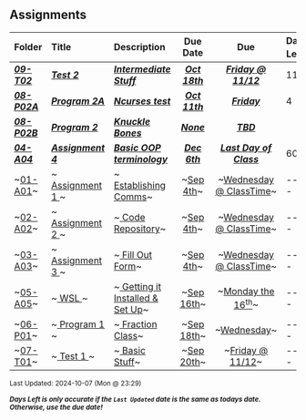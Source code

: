 ## Assignments

| Folder | Title | Description | Due Date | Due | Days Left<sup>*</sup> |
|:------|:------|:------|:-----:|:-----:|-----|
| ***<a href="https://github.com/rugbyprof/2143-Object-Oriented-Programming/tree/master/Assignments/09-T02">09-T02</a>*** | ***<a href="https://github.com/rugbyprof/2143-Object-Oriented-Programming/tree/master/Assignments/09-T02"> Test 2 </a>*** | ***<a href="https://github.com/rugbyprof/2143-Object-Oriented-Programming/tree/master/Assignments/09-T02"> Intermediate Stuff</a>*** | ***<a href="https://github.com/rugbyprof/2143-Object-Oriented-Programming/tree/master/Assignments/09-T02">Oct 18th</a>*** | ***<a href="https://github.com/rugbyprof/2143-Object-Oriented-Programming/tree/master/Assignments/09-T02">Friday @ 11/12</a>*** | 11 |
| ***<a href="https://github.com/rugbyprof/2143-Object-Oriented-Programming/tree/master/Assignments/08-P02A">08-P02A</a>*** | ***<a href="https://github.com/rugbyprof/2143-Object-Oriented-Programming/tree/master/Assignments/08-P02A"> Program 2A </a>*** | ***<a href="https://github.com/rugbyprof/2143-Object-Oriented-Programming/tree/master/Assignments/08-P02A"> Ncurses test</a>*** | ***<a href="https://github.com/rugbyprof/2143-Object-Oriented-Programming/tree/master/Assignments/08-P02A">Oct 11th</a>*** | ***<a href="https://github.com/rugbyprof/2143-Object-Oriented-Programming/tree/master/Assignments/08-P02A">Friday</a>*** | 4 |
| ***<a href="https://github.com/rugbyprof/2143-Object-Oriented-Programming/tree/master/Assignments/08-P02B">08-P02B</a>*** | ***<a href="https://github.com/rugbyprof/2143-Object-Oriented-Programming/tree/master/Assignments/08-P02B"> Program 2 </a>*** | ***<a href="https://github.com/rugbyprof/2143-Object-Oriented-Programming/tree/master/Assignments/08-P02B"> Knuckle Bones</a>*** | ***<a href="https://github.com/rugbyprof/2143-Object-Oriented-Programming/tree/master/Assignments/08-P02B">None</a>*** | ***<a href="https://github.com/rugbyprof/2143-Object-Oriented-Programming/tree/master/Assignments/08-P02B"> TBD</a>*** |  |
| ***<a href="https://github.com/rugbyprof/2143-Object-Oriented-Programming/tree/master/Assignments/04-A04">04-A04</a>*** | ***<a href="https://github.com/rugbyprof/2143-Object-Oriented-Programming/tree/master/Assignments/04-A04"> Assignment 4 </a>*** | ***<a href="https://github.com/rugbyprof/2143-Object-Oriented-Programming/tree/master/Assignments/04-A04"> Basic OOP terminology</a>*** | ***<a href="https://github.com/rugbyprof/2143-Object-Oriented-Programming/tree/master/Assignments/04-A04">Dec 6th</a>*** | ***<a href="https://github.com/rugbyprof/2143-Object-Oriented-Programming/tree/master/Assignments/04-A04">Last Day of Class</a>*** | 60 |
| ~<a href="https://github.com/rugbyprof/2143-Object-Oriented-Programming/tree/master/Assignments/01-A01">01-A01</a>~ | ~<a href="https://github.com/rugbyprof/2143-Object-Oriented-Programming/tree/master/Assignments/01-A01"> Assignment 1 </a>~ | ~<a href="https://github.com/rugbyprof/2143-Object-Oriented-Programming/tree/master/Assignments/01-A01"> Establishing Comms</a>~ | ~<a href="https://github.com/rugbyprof/2143-Object-Oriented-Programming/tree/master/Assignments/01-A01">Sep 4th</a>~ | ~<a href="https://github.com/rugbyprof/2143-Object-Oriented-Programming/tree/master/Assignments/01-A01">Wednesday @ ClassTime</a>~ | ---- |
| ~<a href="https://github.com/rugbyprof/2143-Object-Oriented-Programming/tree/master/Assignments/02-A02">02-A02</a>~ | ~<a href="https://github.com/rugbyprof/2143-Object-Oriented-Programming/tree/master/Assignments/02-A02"> Assignment 2 </a>~ | ~<a href="https://github.com/rugbyprof/2143-Object-Oriented-Programming/tree/master/Assignments/02-A02"> Code Repository</a>~ | ~<a href="https://github.com/rugbyprof/2143-Object-Oriented-Programming/tree/master/Assignments/02-A02">Sep 4th</a>~ | ~<a href="https://github.com/rugbyprof/2143-Object-Oriented-Programming/tree/master/Assignments/02-A02">Wednesday @ ClassTime</a>~ | ---- |
| ~<a href="https://github.com/rugbyprof/2143-Object-Oriented-Programming/tree/master/Assignments/03-A03">03-A03</a>~ | ~<a href="https://github.com/rugbyprof/2143-Object-Oriented-Programming/tree/master/Assignments/03-A03"> Assignment 3 </a>~ | ~<a href="https://github.com/rugbyprof/2143-Object-Oriented-Programming/tree/master/Assignments/03-A03"> Fill Out Form</a>~ | ~<a href="https://github.com/rugbyprof/2143-Object-Oriented-Programming/tree/master/Assignments/03-A03">Sep 4th</a>~ | ~<a href="https://github.com/rugbyprof/2143-Object-Oriented-Programming/tree/master/Assignments/03-A03">Wednesday @ ClassTime</a>~ | ---- |
| ~<a href="https://github.com/rugbyprof/2143-Object-Oriented-Programming/tree/master/Assignments/05-A05">05-A05</a>~ | ~<a href="https://github.com/rugbyprof/2143-Object-Oriented-Programming/tree/master/Assignments/05-A05"> WSL </a>~ | ~<a href="https://github.com/rugbyprof/2143-Object-Oriented-Programming/tree/master/Assignments/05-A05"> Getting it Installed & Set Up</a>~ | ~<a href="https://github.com/rugbyprof/2143-Object-Oriented-Programming/tree/master/Assignments/05-A05">Sep 16th</a>~ | ~<a href="https://github.com/rugbyprof/2143-Object-Oriented-Programming/tree/master/Assignments/05-A05">Monday the 16<sup>th</sup></a>~ | ---- |
| ~<a href="https://github.com/rugbyprof/2143-Object-Oriented-Programming/tree/master/Assignments/06-P01">06-P01</a>~ | ~<a href="https://github.com/rugbyprof/2143-Object-Oriented-Programming/tree/master/Assignments/06-P01"> Program 1 </a>~ | ~<a href="https://github.com/rugbyprof/2143-Object-Oriented-Programming/tree/master/Assignments/06-P01"> Fraction Class</a>~ | ~<a href="https://github.com/rugbyprof/2143-Object-Oriented-Programming/tree/master/Assignments/06-P01">Sep 18th</a>~ | ~<a href="https://github.com/rugbyprof/2143-Object-Oriented-Programming/tree/master/Assignments/06-P01">Wednesday</a>~ | ---- |
| ~<a href="https://github.com/rugbyprof/2143-Object-Oriented-Programming/tree/master/Assignments/07-T01">07-T01</a>~ | ~<a href="https://github.com/rugbyprof/2143-Object-Oriented-Programming/tree/master/Assignments/07-T01"> Test 1 </a>~ | ~<a href="https://github.com/rugbyprof/2143-Object-Oriented-Programming/tree/master/Assignments/07-T01"> Basic Stuff</a>~ | ~<a href="https://github.com/rugbyprof/2143-Object-Oriented-Programming/tree/master/Assignments/07-T01">Sep 20th</a>~ | ~<a href="https://github.com/rugbyprof/2143-Object-Oriented-Programming/tree/master/Assignments/07-T01">Friday @ 11/12</a>~ | ---- |

<sup>Last Updated: 2024-10-07 (Mon @ 23:29)</sup> 

<sup>***Days Left is only accurate if the `Last Updated` date is the same as todays date. Otherwise, use the due date!***</sup> 